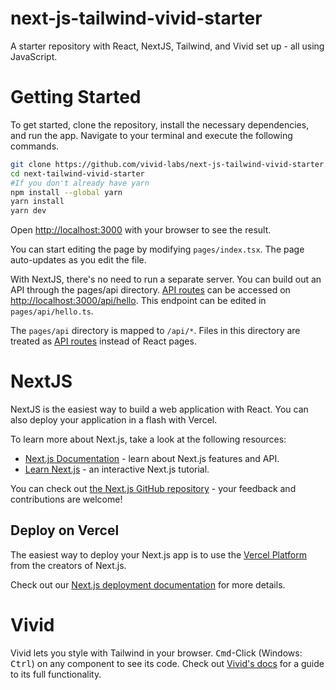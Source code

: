 # next-js-tailwind-vivid-starter
A starter repository with React, NextJS, Tailwind, and Vivid set up - all using JavaScript.

# Getting Started

To get started, clone the repository, install the necessary dependencies, and run the app. Navigate to your terminal and execute the following commands. 

```bash
git clone https://github.com/vivid-labs/next-js-tailwind-vivid-starter.git
cd next-tailwind-vivid-starter
#If you don't already have yarn
npm install --global yarn
yarn install
yarn dev
```

Open [http://localhost:3000](http://localhost:3000) with your browser to see the result.

You can start editing the page by modifying `pages/index.tsx`. The page auto-updates as you edit the file.

With NextJS, there's no need to run a separate server. You can build out an API through the pages/api directory. [API routes](https://nextjs.org/docs/api-routes/introduction) can be accessed on [http://localhost:3000/api/hello](http://localhost:3000/api/hello). This endpoint can be edited in `pages/api/hello.ts`.

The `pages/api` directory is mapped to `/api/*`. Files in this directory are treated as [API routes](https://nextjs.org/docs/api-routes/introduction) instead of React pages.

# NextJS

NextJS is the easiest way to build a web application with React. You can also deploy your application in a flash with Vercel. 

To learn more about Next.js, take a look at the following resources:

- [Next.js Documentation](https://nextjs.org/docs) - learn about Next.js features and API.
- [Learn Next.js](https://nextjs.org/learn) - an interactive Next.js tutorial.

You can check out [the Next.js GitHub repository](https://github.com/vercel/next.js/) - your feedback and contributions are welcome!

## Deploy on Vercel

The easiest way to deploy your Next.js app is to use the [Vercel Platform](https://vercel.com/new?utm_medium=default-template&filter=next.js&utm_source=create-next-app&utm_campaign=create-next-app-readme) from the creators of Next.js.

Check out our [Next.js deployment documentation](https://nextjs.org/docs/deployment) for more details.

# Vivid
Vivid lets you style with Tailwind in your browser. <kbd>Cmd</kbd>-Click (Windows: <kbd>Ctrl</kbd>) on any component to see its code. Check out [Vivid's docs](https://docs.vivid.lol) for a guide to its full functionality. 
